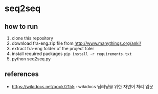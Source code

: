 # seq2seq

## how to run
1. clone this repository
2. download fra-eng.zip file from http://www.manythings.org/anki/
3. extract fra-eng folder of the project foler
4. install required packages `pip install -r requirements.txt `
5. python seq2seq.py


## references
- https://wikidocs.net/book/2155 : wikidocs 딥러닝을 위한 자연어 처리 입문 